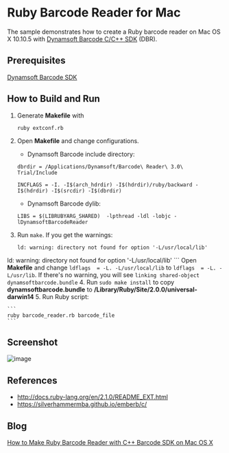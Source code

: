 # Ruby Barcode Reader for Mac
The sample demonstrates how to create a Ruby barcode reader on Mac OS X 10.10.5 with [Dynamsoft Barcode C/C++ SDK][1] (DBR).

Prerequisites
-------------
[Dynamsoft Barcode SDK][2]

How to Build and Run
--------------------
1. Generate **Makefile** with

    ```
    ruby extconf.rb
    ```
2. Open **Makefile** and change configurations.
    * Dynamsoft Barcode include directory:

    ```
    dbrdir = /Applications/Dynamsoft/Barcode\ Reader\ 3.0\ Trial/Include

    INCFLAGS = -I. -I$(arch_hdrdir) -I$(hdrdir)/ruby/backward -I$(hdrdir) -I$(srcdir) -I$(dbrdir)
    ```
    * Dynamsoft Barcode dylib:

    ```
    LIBS = $(LIBRUBYARG_SHARED)  -lpthread -ldl -lobjc -lDynamsoftBarcodeReader

    ```
3. Run ``make``. If you get the warnings:

    ```
    ld: warning: directory not found for option '-L/usr/local/lib'
ld: warning: directory not found for option '-L/usr/local/lib'
    ```
    Open **Makefile** and change ``ldflags  = -L. -L/usr/local/lib`` to ``ldflags  = -L. -L/usr/lib``. If there's no warning, you will see ``linking shared-object dynamsoftbarcode.bundle``
4. Run ``sudo make install`` to copy **dynamsoftbarcode.bundle** to **/Library/Ruby/Site/2.0.0/universal-darwin14**
5. Run Ruby script:

    ```
    ruby barcode_reader.rb barcode_file
    ```

Screenshot
----------
![image](http://www.codepool.biz/wp-content/uploads/2015/10/screenshot.png)

References
----------
* http://docs.ruby-lang.org/en/2.1.0/README_EXT.html
* https://silverhammermba.github.io/emberb/c/

Blog
----
[How to Make Ruby Barcode Reader with C++ Barcode SDK on Mac OS X][3]

[1]:http://www.dynamsoft.com/Products/barcode-cpp-api-for-windows.aspx
[2]:http://www.dynamsoft.com/Downloads/Dynamic-Barcode-Reader-Download.aspx
[3]:http://www.codepool.biz/ruby-barcode-reader-c-sdk.html
